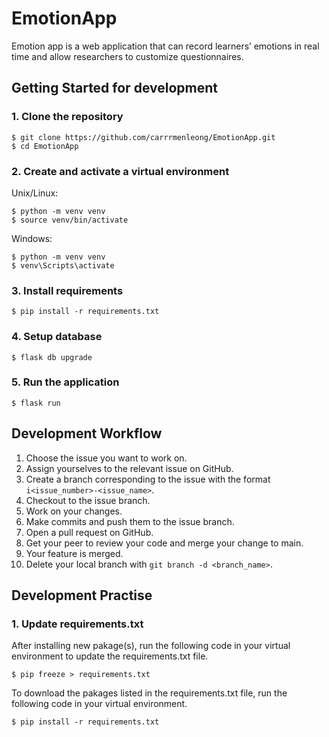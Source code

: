 # EmotionApp

Emotion app is a web application that can record learners’ emotions in real time and allow researchers to customize questionnaires.

## Getting Started for development

### 1. Clone the repository

```
$ git clone https://github.com/carrrmenleong/EmotionApp.git
$ cd EmotionApp
```

### 2. Create and activate a virtual environment

Unix/Linux:

```
$ python -m venv venv
$ source venv/bin/activate
```

Windows:

```
$ python -m venv venv
$ venv\Scripts\activate
```

### 3. Install requirements

```
$ pip install -r requirements.txt
```

### 4. Setup database

```
$ flask db upgrade
```

### 5. Run the application

```
$ flask run
```

## Development Workflow

1. Choose the issue you want to work on.
2. Assign yourselves to the relevant issue on GitHub.
3. Create a branch corresponding to the issue with the format `i<issue_number>-<issue_name>`.
4. Checkout to the issue branch.
5. Work on your changes.
6. Make commits and push them to the issue branch.
7. Open a pull request on GitHub.
8. Get your peer to review your code and merge your change to main.
9. Your feature is merged.
10. Delete your local branch with `git branch -d <branch_name>`.

## Development Practise
### 1. Update requirements.txt
After installing new pakage(s), run the following code in your virtual environment to update the requirements.txt file. 
```
$ pip freeze > requirements.txt
```
To download the pakages listed in the requirements.txt file, run the following code in your virtual environment.
```
$ pip install -r requirements.txt
```
